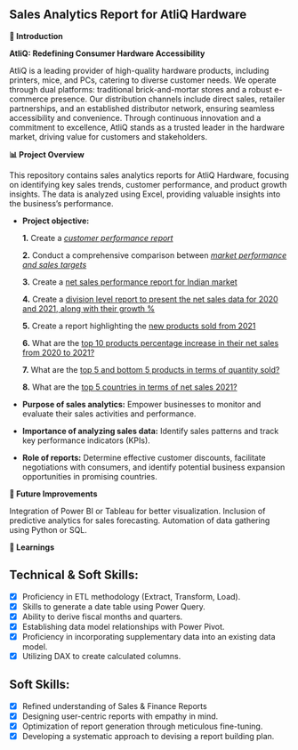 ## Sales Analytics Report for AtliQ Hardware

**🚀 Introduction**

**AtliQ: Redefining Consumer Hardware Accessibility**

AtliQ is a leading provider of high-quality hardware products, including printers, mice, and PCs, catering to diverse customer needs. We operate through dual platforms: traditional brick-and-mortar stores and a robust e-commerce presence. Our distribution channels include direct sales, retailer partnerships, and an established distributor network, ensuring seamless accessibility and convenience. Through continuous innovation and a commitment to excellence, AtliQ stands as a trusted leader in the hardware market, driving value for customers and stakeholders.

**📊 Project Overview**

This repository contains sales analytics reports for AtliQ Hardware, focusing on identifying key sales trends, customer performance, and product growth insights. The data is analyzed using Excel, providing valuable insights into the business’s performance.

- **Project objective:** 

    **1.** Create a _[customer performance report](https://github.com/hitha-shetty-repo/Excel-Sales-Analytics/blob/main/Customer%20Net%20Sales%20Performance%20Report.pdf)_ 

    **2.** Conduct a comprehensive comparison between _[market performance and sales targets](https://github.com/hitha-shetty-repo/Excel-Sales-Analytics/blob/main/Market%20Performance%20vs%20Target.pdf)_

    **3.** Create a [net sales performance report for Indian market](https://github.com/hitha-shetty-repo/Excel-Sales-Analytics/blob/main/India%20Net%20Sales%20Performance%20Report.pdf)

    **4.** Create a [division level report to present the net sales data for 2020 and 2021, along with their growth %](https://github.com/hitha-shetty-repo/Excel-Sales-Analytics/blob/main/Division%20Level%20Report.pdf)

    **5.** Create a report highlighting the [new products sold from 2021](https://github.com/hitha-shetty-repo/Excel-Sales-Analytics/blob/main/New%20Products%202021.pdf)

    **6.** What are the [top 10 products percentage increase in their net sales from 2020 to 2021?](https://github.com/hitha-shetty-repo/Excel-Sales-Analytics/blob/main/Top%2010%20Products.pdf)

    **7.** What are the [top 5 and bottom 5 products in terms of quantity sold?](https://github.com/hitha-shetty-repo/Excel-Sales-Analytics/blob/main/Top%205%20and%20Bottom%205%20Products%20-%20Qty.pdf)

    **8.** What are the [top 5 countries in terms of net sales 2021?](https://github.com/hitha-shetty-repo/Excel-Sales-Analytics/blob/main/Top%205%20countries%20-%20net%20sales%202021.pdf)

- **Purpose of sales analytics:** Empower businesses to monitor and evaluate their sales activities and performance.

- **Importance of analyzing sales data:** Identify sales patterns and track key performance indicators (KPIs).

- **Role of reports:** Determine effective customer discounts, facilitate negotiations with consumers, and identify potential business expansion opportunities in promising countries.

**📌 Future Improvements**

Integration of Power BI or Tableau for better visualization.
Inclusion of predictive analytics for sales forecasting.
Automation of data gathering using Python or SQL.

**📕 Learnings**
## Technical & Soft Skills:
- [x]	Proficiency in ETL methodology (Extract, Transform, Load).
- [x]	Skills to generate a date table using Power Query.
- [x]	Ability to derive fiscal months and quarters.
- [x]	Establishing data model relationships with Power Pivot.
- [x]	Proficiency in incorporating supplementary data into an existing data model.
- [x]	Utilizing DAX to create calculated columns.

## Soft Skills:
- [x]	Refined understanding of Sales & Finance Reports
- [x]	Designing user-centric reports with empathy in mind.
- [x]	Optimization of report generation through meticulous fine-tuning.
- [x]	Developing a systematic approach to devising a report building plan.
